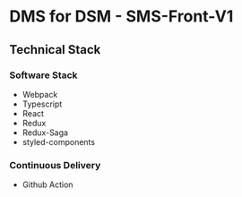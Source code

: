 # DMS for DSM - SMS-Front-V1

## Technical Stack

### Software Stack

- Webpack
- Typescript
- React
- Redux
- Redux-Saga
- styled-components

### Continuous Delivery

- Github Action
